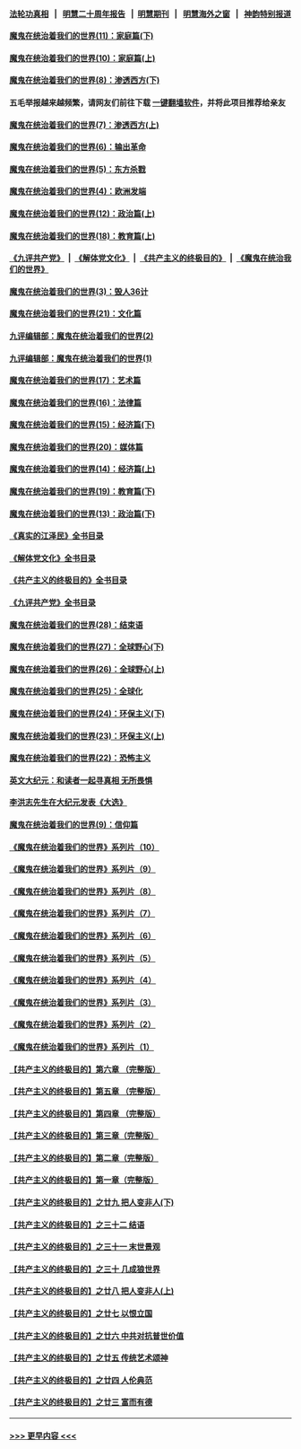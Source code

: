 #### [法轮功真相](https://github.com/gfw-breaker/truth/blob/master/README.md?t=0) &nbsp;&nbsp;|&nbsp;&nbsp; [明慧二十周年报告](https://github.com/gfw-breaker/mh-reports/blob/master/README.md?t=0) &nbsp;&nbsp;|&nbsp;&nbsp;[明慧期刊](https://github.com/gfw-breaker/mh-qikan) &nbsp;&nbsp;|&nbsp;&nbsp; [明慧海外之窗](https://github.com/gfw-breaker/mh-news/blob/master/README.md?t=0) &nbsp;&nbsp;|&nbsp;&nbsp; [神韵特别报道](https://github.com/gfw-breaker/mh-news/blob/master/shenyun.md?t=0)
#### [魔鬼在统治着我们的世界(11)：家庭篇(下)](../pages/nsc422/n10440961.md?t=11191501) 
#### [魔鬼在统治着我们的世界(10)：家庭篇(上)](../pages/nsc422/n10435448.md?t=11191501) 
#### [魔鬼在统治着我们的世界(8)：渗透西方(下)](../pages/nsc422/n10429603.md?t=11191501) 
#### 五毛举报越来越频繁，请网友们前往下载 [一键翻墙软件](https://github.com/gfw-breaker/ssr-accounts)，并将此项目推荐给亲友
#### [魔鬼在统治着我们的世界(7)：渗透西方(上)](../pages/nsc422/n10426013.md?t=11191501) 
#### [魔鬼在统治着我们的世界(6)：输出革命](../pages/nsc422/n10421536.md?t=11191501) 
#### [魔鬼在统治着我们的世界(5)：东方杀戮](../pages/nsc422/n10417707.md?t=11191501) 
#### [魔鬼在统治着我们的世界(4)：欧洲发端](../pages/nsc422/n10414890.md?t=11191501) 
#### [魔鬼在统治着我们的世界(12)：政治篇(上)](../pages/nsc422/n10444576.md?t=11191501) 
#### [魔鬼在统治着我们的世界(18)：教育篇(上)](../pages/nsc422/n10526970.md?t=11191501) 
#### [《九评共产党》](https://github.com/begood0513/9ping.md/blob/master/README.md) &nbsp;|&nbsp; [《解体党文化》](../../../../jtdwh.md/blob/master/README.md)  &nbsp;|&nbsp; [《共产主义的终极目的》](../../../../gczydzjmd.md/blob/master/README.md) &nbsp;|&nbsp; [《魔鬼在统治我们的世界》](../../../../mgztzwmdsj.md/blob/master/README.md) 
#### [魔鬼在统治着我们的世界(3)：毁人36计](../pages/nsc422/n10411583.md?t=11191501) 
#### [魔鬼在统治着我们的世界(21)：文化篇](../pages/nsc422/n10597706.md?t=11191501) 
#### [九评编辑部：魔鬼在统治着我们的世界(2)](../pages/nsc422/n10410036.md?t=11191501) 
#### [九评编辑部：魔鬼在统治着我们的世界(1)](../pages/nsc422/n10406825.md?t=11191501) 
#### [魔鬼在统治着我们的世界(17)：艺术篇](../pages/nsc422/n10499093.md?t=11191501) 
#### [魔鬼在统治着我们的世界(16)：法律篇](../pages/nsc422/n10485969.md?t=11191501) 
#### [魔鬼在统治着我们的世界(15)：经济篇(下)](../pages/nsc422/n10469975.md?t=11191501) 
#### [魔鬼在统治着我们的世界(20)：媒体篇](../pages/nsc422/n10586579.md?t=11191501) 
#### [魔鬼在统治着我们的世界(14)：经济篇(上)](../pages/nsc422/n10457370.md?t=11191501) 
#### [魔鬼在统治着我们的世界(19)：教育篇(下)](../pages/nsc422/n10564808.md?t=11191501) 
#### [魔鬼在统治着我们的世界(13)：政治篇(下)](../pages/nsc422/n10448270.md?t=11191501) 
#### [《真实的江泽民》全书目录](../pages/nsc422/n13721399.md?t=11191501) 
#### [《解体党文化》全书目录](../pages/nsc422/n13721157.md?t=11191501) 
#### [《共产主义的终极目的》全书目录](../pages/nsc422/n13721048.md?t=11191501) 
#### [《九评共产党》全书目录](../pages/nsc422/n13708085.md?t=11191501) 
#### [魔鬼在统治着我们的世界(28)：结束语](../pages/nsc422/n10936246.md?t=11191501) 
#### [魔鬼在统治着我们的世界(27)：全球野心(下)](../pages/nsc422/n10928319.md?t=11191501) 
#### [魔鬼在统治着我们的世界(26)：全球野心(上)](../pages/nsc422/n10900318.md?t=11191501) 
#### [魔鬼在统治着我们的世界(25)：全球化](../pages/nsc422/n10788205.md?t=11191501) 
#### [魔鬼在统治着我们的世界(24)：环保主义(下)](../pages/nsc422/n10695307.md?t=11191501) 
#### [魔鬼在统治着我们的世界(23)：环保主义(上)](../pages/nsc422/n10688613.md?t=11191501) 
#### [魔鬼在统治着我们的世界(22)：恐怖主义](../pages/nsc422/n10614727.md?t=11191501) 
#### [英文大纪元：和读者一起寻真相 无所畏惧](../pages/nsc422/n12542027.md?t=11191501) 
#### [李洪志先生在大纪元发表《大选》](../pages/nsc422/n12534746.md?t=11191501) 
#### [魔鬼在统治着我们的世界(9)：信仰篇](../pages/nsc422/n10432159.md?t=11191501) 
#### [《魔鬼在统治着我们的世界》系列片（10）](../pages/nsc422/n12292670.md?t=11191501) 
#### [《魔鬼在统治着我们的世界》系列片（9）](../pages/nsc422/n12290859.md?t=11191501) 
#### [《魔鬼在统治着我们的世界》系列片（8）](../pages/nsc422/n12287445.md?t=11191501) 
#### [《魔鬼在统治着我们的世界》系列片（7）](../pages/nsc422/n12283425.md?t=11191501) 
#### [《魔鬼在统治着我们的世界》系列片（6）](../pages/nsc422/n12282314.md?t=11191501) 
#### [《魔鬼在统治着我们的世界》系列片（5）](../pages/nsc422/n12281419.md?t=11191501) 
#### [《魔鬼在统治着我们的世界》系列片（4）](../pages/nsc422/n12274024.md?t=11191501) 
#### [《魔鬼在统治着我们的世界》系列片（3）](../pages/nsc422/n12271322.md?t=11191501) 
#### [《魔鬼在统治着我们的世界》系列片（2）](../pages/nsc422/n12269049.md?t=11191501) 
#### [《魔鬼在统治着我们的世界》系列片（1）](../pages/nsc422/n12267575.md?t=11191501) 
#### [【共产主义的终极目的】第六章 （完整版）](../pages/nsc422/n11428913.md?t=11191501) 
#### [【共产主义的终极目的】第五章 （完整版）](../pages/nsc422/n11428912.md?t=11191501) 
#### [【共产主义的终极目的】第四章 （完整版）](../pages/nsc422/n11428907.md?t=11191501) 
#### [【共产主义的终极目的】第三章（完整版）](../pages/nsc422/n11428848.md?t=11191501) 
#### [【共产主义的终极目的】第二章（完整版）](../pages/nsc422/n11428831.md?t=11191501) 
#### [【共产主义的终极目的】第一章（完整版）](../pages/nsc422/n11417651.md?t=11191501) 
#### [【共产主义的终极目的】之廿九 把人变非人(下)](../pages/nsc422/n11344140.md?t=11191501) 
#### [【共产主义的终极目的】之三十二 结语](../pages/nsc422/n11360535.md?t=11191501) 
#### [【共产主义的终极目的】之三十一 末世景观](../pages/nsc422/n11351129.md?t=11191501) 
#### [【共产主义的终极目的】之三十 几成狼世界](../pages/nsc422/n11348280.md?t=11191501) 
#### [【共产主义的终极目的】之廿八 把人变非人(上)](../pages/nsc422/n11340492.md?t=11191501) 
#### [【共产主义的终极目的】之廿七 以恨立国](../pages/nsc422/n11336944.md?t=11191501) 
#### [【共产主义的终极目的】之廿六 中共对抗普世价值](../pages/nsc422/n11324785.md?t=11191501) 
#### [【共产主义的终极目的】之廿五 传统艺术颂神](../pages/nsc422/n11296396.md?t=11191501) 
#### [【共产主义的终极目的】之廿四 人伦典范](../pages/nsc422/n11296397.md?t=11191501) 
#### [【共产主义的终极目的】之廿三 富而有德](../pages/nsc422/n11283598.md?t=11191501) 

----
#### [ >>> 更早内容 <<< ](../indexes/nsc422-earlier.md)
